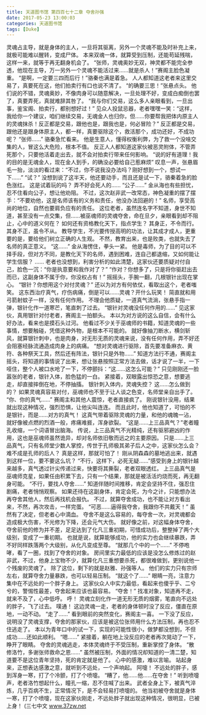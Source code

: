 ```yaml
---
title: 天道图书馆 第四百七十二章 夺舍孙强
date: 2017-05-23 13:00:03
categories: 天道图书馆
tags: [Duke]
---
```


灵魂占主导，就是身体的主人，一旦将其驱离，另外一个灵魂不能及时补充上来，就极可能难以醒转，变成尸体。
本来双魂一体，就算受到压制，还能苟延残喘，这样一来，就等于再无翻身机会了。
“张师，灵魂奥妙无双，神灵都不能完全参透，他现在主导，万一另外一个灵魂不能活过来……就是杀人！”赛阁主脸色凝重。
“是啊，一定要三四而后行！”骆秦也满是着急。
人人都知道这老者来这里交易了，真要死在这，他们拍卖行有口也说不清了。
“的确要三思！”张悬点头。
他们说的不错，灵魂奥妙，不像肉身可以随意解决，一旦处理不好，变成白痴倒也罢了，真要弄死，真就难辞其咎了。
“我与你们交易，这么多人亲眼看到，一旦出事，鉴宝阁、拍卖行，都别想好过！”
见众人投鼠忌器，老者嘿嘿一笑：“这样，我给你一个建议，咱们继续交易，无魂金人也归你，但……你要帮我把体内原主人的灵魂抹杀！反正都是交易，跟他也是，跟我也是，何必冒险？”
反正都是交易，跟他还是跟身体原主人，都一样，真要驱除这个，救活那个，成功还好，不成功呢？
“张师……”
骆秦急忙看来。
他是生意人，懂得权衡利弊，为了救一个没啥交集的人，冒这么大危险，根本不值。
反正人人都知道这家伙被恶灵附体，不管弄死那个，只要他活着走出去，就不会对拍卖行带来任何影响。
“说的好有道理！我的目的是无魂金人，现在金人到手，的确没必要给自己惹麻烦”
叹息一声，张悬眉毛一抬，淡淡的看过来：“不过，你不说我没办法吗？刚好想到一个，想试一下……”
“试？”
没想到说了这半天，他还要动手，而且还是试一下，骆秦着急的脸色涨红。
这是试着玩的吗？
弄不好会死人的……
“公子……”
金从海也有些担忧，忍不住看向公子，想让他劝阻。
不过，这次赵非武一改常态，神色凝重的摆了摆手：“不要劝他，这是名师该有的义务和责任，他没办法回避的！”
名师，享受高尚的地位，自然也要肩负应有的责任。
这位老者，虽然连名字不知道，身世不知道，甚至没有一点交集，但……被巫魂师的灵魂夺舍，命在旦夕，亲眼看到却不阻止，心中的道义何在？
如何还有资格教化天下，指点学生？
其身正，不令而行。其身不正，虽令不从。
教导学生，不光要传授高明的功法，让其成才成人，更重要的是，要给他们树立正确的人生观。
不然，教育出来，也是败类，也就失去了名师的真正意义。
“这……”
金从海愣住，拳头一紧。
他是毒师，为了目的可以不择手段，但对方不同，是教化天下的名师，遇到困难，连自己都退缩，又如何能让学生信服？
……
老者也没想到，利害分析的如此清楚，这家伙还要质疑对付自己，脸色一沉：“你是执意要和我作对了？”
“作对？你想多了，只是将你驱赶出去而已，这副身体不属于你，你没权占有！”
摇摇头，手腕一翻，几根银针出现在掌心。
“银针？你想用这个对付灵魂？”
还以为对方有何依仗，看取出这个，老者嗤笑。
这东西治疗真气，疗伤病痛，倒是可以……灵魂？开什么玩笑！
简直就和用弓箭射蚊子一样，没有任何作用。
不理会他质疑，一道真气流淌，张悬手指一弹，银针化作一道寒芒，笔直刺了过去。
“银针对灵魂没任何作用的……”
见这家伙，真用银针对付老者，赛阁主一拍额头。
本以为对方说的这么自信，会有什么好办法，看来也是摸石头过河。
他看过不少关于巫魂师的书籍，知道灵魂的一些事情，想要触碰，凭借这种外物，是根本不可能的。
就好像抽刀断水，横剑斩风，就算银针刺中，也是肉身，对无形无质的灵魂来说，没有任何作用，弄不好还会阻塞经脉流通造成肉身上的病痛。
“想对灵魂进行驱除，首先要准备麻衣、黄符、各种祭天工具，然后还有阵法，银针只是外物……”
知道方法行不通，赛阁主摇头，将知道的事情说了出来，想让张悬按照正常方法去做，话才说了一半，一下哑住，整个人被口水呛了一下，不停颤抖：“这……这怎么可能？”
只见刚刚还一脸嚣张的老者，银针入体，脸色猛的一白。
紧接着，双眼露出惊恐之意，想要逃走，却直接摔倒在地，不停抽搐。
银针刺入体内，灵魂失控？
这……怎么做到的？
如果灵魂真容易对付，巫魂师也不至于让人谈之色变，名师堂亲自出手了。
“你、你的真气……”
赛阁主和其他人震惊，老者直接疯了。
刚说银针没用，结果就出现这种情况，强烈恐惧，让他尖叫连连。
而且此时，他也知道了，可怕的不是银针，而是……对方的真气！
这真气带着驱除灵魂的力量，和他的魂魄一沾，就好像被点燃的烈酒一般，疼痛难捱，浑身欲裂。
“这是……上三品真气？”老者瞳孔收缩，一个词语冒出脑海。
传说，上三品真气不光精纯，还有驱邪避凶的作用，这也是巫魂师虽然诡异，却对名师依旧敬而远之的主要原因。
只是……上三品真气，只有名师堂少数人掌控，传世于孔师极其弟子后人之中，这家伙怎么会？
难不成是孔师的后人？
真是这样，那就可怕了！
刚从阴森森的墓地逃出来，就遇到这样一位，要不要这么坑？
“不行，这样下，必死无疑……”感受到身上的银针越来越多，真气透过针尖传递过来，快要将其撕裂，老者双眼透红。
上三品真气是巫魂师克星，如果任由积累下去，只有一个结果，那就是被活活灼烧而死，再无翻身可能。
“不行，要找人夺舍……”
知道伴随时间推移，肯定会坚持不住，强忍住剧痛，老者悄悄观察。
如果还待在这副身体，肯定会死，为今之计，只能想办法再夺舍其他人，然后再找机会报仇。
不过，就算夺舍成功，也不能让对方看出来，不然，再次攻击，一样完蛋。
“可恶……逼得我夺舍，我跟你不共戴天！”
虽然有了决定，但老者心中滴血。
夺舍不是这么容易的，每夺舍一次，对灵魂都会造成极大伤害，不光修为下降，还会元气大伤。
就好像之前，对这幅身体夺舍，夺舍前他的修为并不差，足足达到了化凡三重初期，可惜成功后，整整掉了两个大级别，变成了一重初期。
也就是说，就算能够成功，他的实力也会继续暴跌，弄不好同样跌落两个大级别，从化凡变成至尊。
“就那几个中的一个……”
不停咆哮，看了一圈，找到了夺舍的对象。
房间里实力最低的应该是没怎么修炼过的赵非武，不过，他身上宝物不少，就算化凡三重想要杀死，都很难做到，更别说他一个残废的灵魂了。
除了这位，剩下的就是赵雅、孙强等人。
他们的实力只有宗师左右，就算夺舍力量暴跌，也可以轻易压制。
“就这个了……”
眼睛一亮，注意力集中在不远处的一个胖子身上。
这家伙众人中实力最低，看起来也傻乎乎、二兮兮的，警惕性最差，夺舍起来应该也最容易。
“夺舍！”
找准对象，知道再不走，就来不及了，心中低呼。
呼！
灵魂立刻化作一道无形无质的烟雾，笔直向不远处的胖子，飞了过去。
噗通！
这边灵魂一走，老者的身体顿时没了反应，僵直在原地，一动不动。
“走了……”
看到眼前的突然变化，赛阁主一喜。
一下没了反应，说明没了灵魂支撑，夺舍的那家伙，应该是被这位张师用什么方法压制，再也忍不住逃走了。
本以为青年口中的试一下，实现的可能性很小，做梦都没想到，不但成功……还如此顺利。
“嗯……”
紧接着，躺在地上没反应的老者再次晃动了一下，睁开了眼睛。
夺舍的灵魂逃走，本体灵魂终于不受压制，重新掌控了身体。
“散修洛竹，多谢张师救命之恩……”
虽然被压制，外面的情况却知道的一清二楚，知道要不是这位青年坚持，死的肯定就是他了。
心中的感激，难以言喻。
站起身来，正想表达感激之意，就听到不远处，一个声响起。
阿嚏！
不远处的胖子，感到浑身一寒，打了个冷颤，打了个喷嚏。
“糟了，他……他……在夺舍！”
听到喷嚏声，老者洛竹想起什么，瞳孔一缩，忍不住喊了出来。
武者全身上下，被真气淬炼，几乎百病不生，正常情况下，是不会轻易打喷嚏的。
他当初被夺舍就是身体一寒，打了个喷嚏，现在这家伙刚走，不远处胖子就出现这种情况，很明显，已被上身！
(三七中文 www.37zw.net